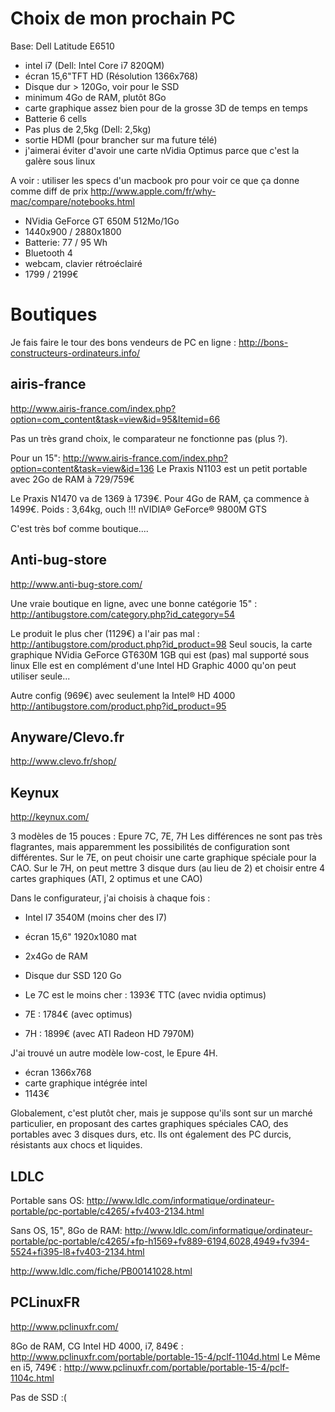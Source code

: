 Choix de mon prochain PC
=========================

Base: Dell Latitude E6510

* intel i7 (Dell: Intel Core i7 820QM)
* écran 15,6"TFT HD (Résolution 1366x768)
* Disque dur > 120Go, voir pour le SSD
* minimum 4Go de RAM, plutôt 8Go
* carte graphique assez bien pour de la grosse 3D de temps en temps
* Batterie 6 cells
* Pas plus de 2,5kg (Dell: 2,5kg)
* sortie HDMI (pour brancher sur ma future télé)
* j'aimerai éviter d'avoir une carte nVidia Optimus parce que c'est la galère sous linux

A voir : utiliser les specs d'un macbook pro pour voir ce que ça donne comme diff de prix
http://www.apple.com/fr/why-mac/compare/notebooks.html
* NVidia GeForce GT 650M 512Mo/1Go
* 1440x900 / 2880x1800
* Batterie: 77 / 95 Wh
* Bluetooth 4
* webcam, clavier rétroéclairé
* 1799 / 2199€

Boutiques
===========

Je fais faire le tour des bons vendeurs de PC en ligne :
http://bons-constructeurs-ordinateurs.info/


airis-france
------------------

http://www.airis-france.com/index.php?option=com_content&task=view&id=95&Itemid=66

Pas un très grand choix, le comparateur ne fonctionne pas (plus ?).

Pour un 15": http://www.airis-france.com/index.php?option=content&task=view&id=136
Le Praxis N1103 est un petit portable avec 2Go de RAM à 729/759€

Le Praxis N1470 va de 1369 à 1739€.
Pour 4Go de RAM, ça commence à 1499€.
Poids : 3,64kg, ouch !!!
nVIDIA® GeForce® 9800M GTS

C'est très bof comme boutique....

Anti-bug-store
---------------

http://www.anti-bug-store.com/

Une vraie boutique en ligne, avec une bonne catégorie 15" :
http://antibugstore.com/category.php?id_category=54

Le produit le plus cher (1129€) a l'air pas mal :
http://antibugstore.com/product.php?id_product=98
Seul soucis, la carte graphique NVidia GeForce GT630M 1GB qui est (pas) mal supporté sous linux
Elle est en complément d'une Intel HD Graphic 4000 qu'on peut utiliser seule...

Autre config (969€) avec seulement la Intel® HD 4000
http://antibugstore.com/product.php?id_product=95

Anyware/Clevo.fr
-------------
http://www.clevo.fr/shop/

Keynux
-----------
http://keynux.com/

3 modèles de 15 pouces : Epure 7C, 7E, 7H
Les différences ne sont pas très flagrantes, mais apparemment les possibilités de configuration sont différentes.
Sur le 7E, on peut choisir une carte graphique spéciale pour la CAO.
Sur le 7H, on peut mettre 3 disque durs (au lieu de 2) et choisir entre 4 cartes graphiques (ATI, 2 optimus et une CAO)

Dans le configurateur, j'ai choisis à chaque fois :
* Intel I7 3540M (moins cher des I7)
* écran 15,6" 1920x1080 mat
* 2x4Go de RAM
* Disque dur SSD 120 Go

* Le 7C est le moins cher : 1393€ TTC (avec nvidia optimus)
* 7E : 1784€ (avec optimus)
* 7H : 1899€ (avec ATI Radeon HD 7970M)

J'ai trouvé un autre modèle low-cost, le Epure 4H.
* écran 1366x768
* carte graphique intégrée intel
* 1143€

Globalement, c'est plutôt cher, mais je suppose qu'ils sont sur un marché particulier, en proposant des cartes graphiques spéciales CAO, des portables avec 3 disques durs, etc.
Ils ont également des PC durcis, résistants aux chocs et liquides.

LDLC
--------
Portable sans OS:
http://www.ldlc.com/informatique/ordinateur-portable/pc-portable/c4265/+fv403-2134.html

Sans OS, 15", 8Go de RAM:
http://www.ldlc.com/informatique/ordinateur-portable/pc-portable/c4265/+fp-h1569+fv889-6194,6028,4949+fv394-5524+fi395-l8+fv403-2134.html

http://www.ldlc.com/fiche/PB00141028.html

PCLinuxFR
-----------
http://www.pclinuxfr.com/

8Go de RAM, CG Intel HD 4000, i7, 849€ :
http://www.pclinuxfr.com/portable/portable-15-4/pclf-1104d.html
Le Même en i5, 749€ :
http://www.pclinuxfr.com/portable/portable-15-4/pclf-1104c.html

Pas de SSD :(

